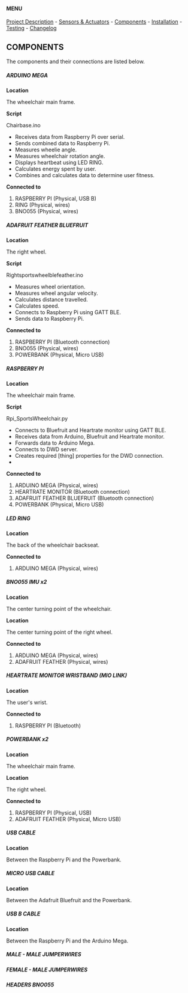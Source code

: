 #### MENU

[Project Description](README.md) - [Sensors & Actuators](SENSORS_ACTUATORS.md) - [Components](COMPONENTS.md) - [Installation](INSTALLATION.md) - [Testing](TESTING.md) -  [Changelog](CHANGELOG.md)

## COMPONENTS

The components and their connections are listed below.

##### ARDUINO MEGA

**Location**

The wheelchair main frame.

**Script**

Chairbase.ino  

* Receives data from Raspberry Pi over serial.
* Sends combined data to Raspberry Pi.
* Measures wheelie angle.
* Measures wheelchair rotation angle.
* Displays heartbeat using LED RING.
* Calculates energy spent by user.
* Combines and calculates data to determine user fitness.



**Connected to**

1.	RASPBERRY PI (Physical, USB B)
1.	RING (Physical, wires)
1.	BNO055 (Physical, wires)  


##### ADAFRUIT FEATHER BLUEFRUIT

**Location**

The right wheel.

**Script**

Rightsportswheelblefeather.ino  

* Measures wheel orientation.
* Measures wheel angular velocity.
* Calculates distance travelled.
* Calculates speed.
* Connects to Raspberry Pi using GATT BLE.
* Sends data to Raspberry Pi.


**Connected to**

1. RASPBERRY PI (Bluetooth connection)
1. BNO055 (Physical, wires)
1. POWERBANK (Physical, Micro USB)

##### RASPBERRY PI

**Location**

The wheelchair main frame.

**Script**

Rpi_SportsWheelchair.py

* Connects to Bluefruit and Heartrate monitor using GATT BLE.
* Receives data from Arduino, Bluefruit and Heartrate monitor.
* Forwards data to Arduino Mega.
* Connects to DWD server.
* Creates required [thing] properties for the DWD connection.
*

**Connected to**

1. ARDUINO MEGA (Physical, wires)
1. HEARTRATE MONITOR (Bluetooth connection)
1. ADAFRUIT FEATHER BLUEFRUIT (Bluetooth connection)
1. POWERBANK (Physical, Micro USB)

##### LED RING

**Location**

The back of the wheelchair backseat.

**Connected to**

1. ARDUINO MEGA (Physical, wires)

##### BNO055 IMU x2

**Location**

The center turning point of the wheelchair.

**Location**

The center turning point of the right wheel.

**Connected to**		

1. ARDUINO MEGA (Physical, wires)
1. ADAFRUIT FEATHER (Physical, wires)

##### HEARTRATE MONITOR WRISTBAND (MIO LINK)

**Location**

The user's wrist.

**Connected to**

1. RASPBERRY PI (Bluetooth)

##### POWERBANK x2

**Location**

The wheelchair main frame.

**Location**

The right wheel.

**Connected to**		

1. RASPBERRY PI (Physical, USB)
1. ADAFRUIT FEATHER (Physical, Micro USB)

##### USB CABLE

**Location**

Between the Raspberry Pi and the Powerbank.

##### MICRO USB CABLE

**Location**

Between the Adafruit Bluefruit and the Powerbank.

##### USB B CABLE

**Location**

Between the Raspberry Pi and the Arduino Mega.

##### MALE - MALE JUMPERWIRES

##### FEMALE - MALE JUMPERWIRES

##### HEADERS BNO055
